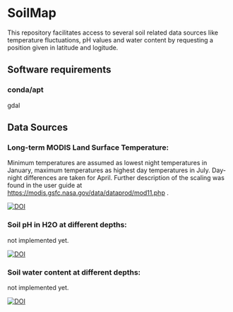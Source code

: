 # SoilMap

This repository facilitates access to several soil related data sources like temperature fluctuations, pH values and water content by requesting a position given in latitude and logitude.

## Software requirements

### conda/apt

gdal 

## Data Sources

### Long-term MODIS Land Surface Temperature:

Minimum temperatures are assumed as lowest night temperatures in January, maximum temperatures as highest day temperatures in July. Day-night differences are taken for April. Further description of the scaling was found in the user guide at https://modis.gsfc.nasa.gov/data/dataprod/mod11.php .

[![DOI](https://zenodo.org/badge/DOI/10.5281/zenodo.1435938.svg)](https://doi.org/10.5281/zenodo.1435938)

### Soil pH in H2O at different depths:

not implemented yet.

[![DOI](https://zenodo.org/badge/DOI/10.5281/zenodo.2525664.svg)](https://doi.org/10.5281/zenodo.2525664)

### Soil water content at different depths:

not implemented yet.

[![DOI](https://zenodo.org/badge/DOI/10.5281/zenodo.2784001.svg)](https://doi.org/10.5281/zenodo.2784001)
